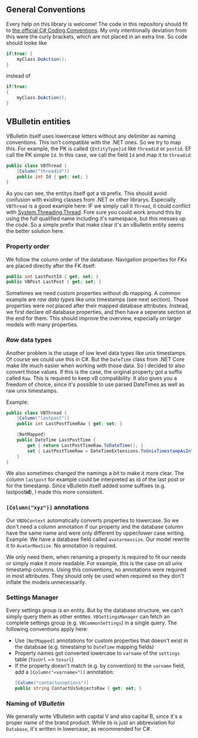 ## General Conventions
Every help on this library is welcome! The code in this repository should fit to 
[the official C# Coding Conventions](https://docs.microsoft.com/en-us/dotnet/csharp/programming-guide/inside-a-program/coding-conventions). 
My only intentionally deviation from this were the curly brackets, which are not placed in an extra line. So code should looke like 

```cs
if(true) {
	myClass.DoAction();
}
```

instead of 

```cs
if(true) 
{
	myClass.DoAction();
}
```

## VBulletin entities
VBulletin itself uses lowercase letters without any delimiter as naming conventions. This isn't compatible with the .NET ones. So we try to map
this. For example, the PK is called `{EntityType}id` like `threadid` or `postid`. EF call the PK simple `Id`. In this case, we call the field
`Id` and map it to `threadid`:

```cs
public class VBThread {
    [Column("threadid")]
    public int Id { get; set; }
}
```

As you can see, the entitys itself got a `VB` prefix. This should avoid confusion with existing classes from .NET or other librarys. Especially
`VBThread` is a good example here: IF we simply call it `Thread`, it could conflict with 
[System.Threading.Thread](https://docs.microsoft.com/de-de/dotnet/api/system.threading.thread?view=netcore-2.1). 
Fore sure you could work around this by using the full qualified name including it's namespace, but this messes up the code. So a simple prefix
that make clear it's an vBulletin entity seems the better solution here. 

### Property order
We follow the column order of the database. Navigation properties for FKs are placed directly after the FK itself:

```cs
public int LastPostId { get; set; }
public VBPost LastPost { get; set; }
```

Sometimes we need custom properties without db mapping. A common example are _raw data types_ like unix timestamps (see next section). Those properties
were _not_ placed after their mapped database attributes. Instead, we first declare _all_ database properties, and then have a seperate section at the
end for them. This should improve the overview, especially on larger models with many properties. 

### _Raw_ data types
Another problem is the usage of low level data types like unix timestamps. Of course we could use this in C#. But the `DateTime` class 
from .NET Core make life much easier when working with those data. So I decided to also convert those values. If this is the case, the 
original property got a suffix called `Raw`. This is required to keep vB compatibility. It also gives you a freedom of choice, since it's possible
to use parsed DateTimes as well as raw unix timestamps.

Example:

```cs
public class VBThread {
    [Column("lastpost")]
    public int LastPostTimeRaw { get; set; }

    [NotMapped]
    public DateTime LastPostTime {
        get { return LastPostTimeRaw.ToDateTime(); }
        set { LastPostTimeRaw = DateTimeExtensions.ToUnixTimestampAsInt(value); }
    }
}
```
We also sometimes changed the namings a bit to make it more clear. The column `lastpost` for example could be interpreted as id of the last post 
or for the timestamp. Since vBulletin itself added some suffixes (e.g. lastpost**id**), I made this more consistent. 

### `[Column("xyz")]` annotations
Our `VBDbContext` automatically converts properties to lowercase. So we don't need a column annotation if our property and the database column have
the same name and were only different by upper/lower case writing. Example: We have a database field called `avatarmaxsize`. Our model rewrite 
it to `AvatarMaxSize`. No annotation is required. 

We only need them, when renaming a property is required to fit our needs or simply make it more readable. For example, this is the case on all unix timestamp
columns. Using this conventions, no annotations were required in most attributes. They should only be used when required so they don't 
inflate the models unnecessarily.

### Settings Manager
Every settings group is an entity. But by the database structure, we can't simply query them as other entites. `VBSettingsManager` can fetch an complete
settings group (e.g. `VBCommonSettings`) in a single query. The following conventions apply here:
* Use `[NotMapped]` annotations for custom properties that doesn't exist in the databsae (e.g. timestamp to `DateTime` mapping fields)
* Property names got converted lowercase to `varname` of the `settings` table (`TosUrl` ~> `tosurl`)
* If the property doesn't match (e.g. by convention) to the `varname` field, add a `[Column("<varname>")]` annotation:
    ```cs
    [Column("contactusoptions")]
    public string ContactUsSubjectsRaw { get; set; }
    ```

### Naming of _VBulletin_
We generally write VBulletin with capital V and also capital B, since it's a proper name of the brand product. While `Db` is just an abbreviation
for `Database`, it's written in lowercase, as recommended for C#. 